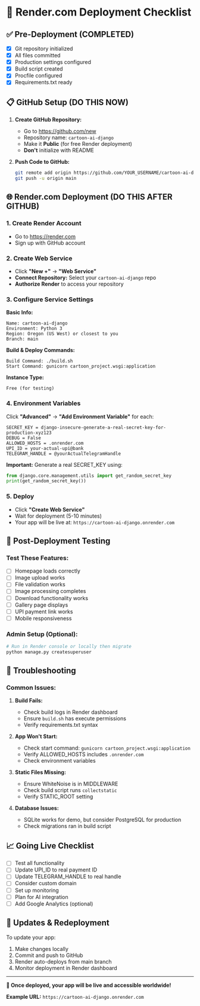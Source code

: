 # 🚀 Render.com Deployment Checklist

## ✅ Pre-Deployment (COMPLETED)
- [x] Git repository initialized
- [x] All files committed
- [x] Production settings configured
- [x] Build script created
- [x] Procfile configured
- [x] Requirements.txt ready

## 📋 GitHub Setup (DO THIS NOW)

1. **Create GitHub Repository:**
   - Go to https://github.com/new
   - Repository name: `cartoon-ai-django`
   - Make it **Public** (for free Render deployment)
   - **Don't** initialize with README

2. **Push Code to GitHub:**
   ```bash
   git remote add origin https://github.com/YOUR_USERNAME/cartoon-ai-django.git
   git push -u origin main
   ```

## 🌐 Render.com Deployment (DO THIS AFTER GITHUB)

### 1. Create Render Account
- Go to https://render.com
- Sign up with GitHub account

### 2. Create Web Service
- Click **"New +"** → **"Web Service"**
- **Connect Repository:** Select your `cartoon-ai-django` repo
- **Authorize Render** to access your repository

### 3. Configure Service Settings

**Basic Info:**
```
Name: cartoon-ai-django
Environment: Python 3
Region: Oregon (US West) or closest to you
Branch: main
```

**Build & Deploy Commands:**
```
Build Command: ./build.sh
Start Command: gunicorn cartoon_project.wsgi:application
```

**Instance Type:**
```
Free (for testing)
```

### 4. Environment Variables
Click **"Advanced"** → **"Add Environment Variable"** for each:

```
SECRET_KEY = django-insecure-generate-a-real-secret-key-for-production-xyz123
DEBUG = False
ALLOWED_HOSTS = .onrender.com
UPI_ID = your-actual-upi@bank
TELEGRAM_HANDLE = @yourActualTelegramHandle
```

**Important:** Generate a real SECRET_KEY using:
```python
from django.core.management.utils import get_random_secret_key
print(get_random_secret_key())
```

### 5. Deploy
- Click **"Create Web Service"**
- Wait for deployment (5-10 minutes)
- Your app will be live at: `https://cartoon-ai-django.onrender.com`

## 🎯 Post-Deployment Testing

### Test These Features:
- [ ] Homepage loads correctly
- [ ] Image upload works
- [ ] File validation works
- [ ] Image processing completes
- [ ] Download functionality works
- [ ] Gallery page displays
- [ ] UPI payment link works
- [ ] Mobile responsiveness

### Admin Setup (Optional):
```bash
# Run in Render console or locally then migrate
python manage.py createsuperuser
```

## 🔧 Troubleshooting

### Common Issues:

1. **Build Fails:**
   - Check build logs in Render dashboard
   - Ensure `build.sh` has execute permissions
   - Verify requirements.txt syntax

2. **App Won't Start:**
   - Check start command: `gunicorn cartoon_project.wsgi:application`
   - Verify ALLOWED_HOSTS includes `.onrender.com`
   - Check environment variables

3. **Static Files Missing:**
   - Ensure WhiteNoise is in MIDDLEWARE
   - Check build script runs `collectstatic`
   - Verify STATIC_ROOT setting

4. **Database Issues:**
   - SQLite works for demo, but consider PostgreSQL for production
   - Check migrations ran in build script

## 📈 Going Live Checklist

- [ ] Test all functionality
- [ ] Update UPI_ID to real payment ID
- [ ] Update TELEGRAM_HANDLE to real handle
- [ ] Consider custom domain
- [ ] Set up monitoring
- [ ] Plan for AI integration
- [ ] Add Google Analytics (optional)

## 🔄 Updates & Redeployment

To update your app:
1. Make changes locally
2. Commit and push to GitHub
3. Render auto-deploys from main branch
4. Monitor deployment in Render dashboard

---

**🎉 Once deployed, your app will be live and accessible worldwide!**

**Example URL:** `https://cartoon-ai-django.onrender.com`
